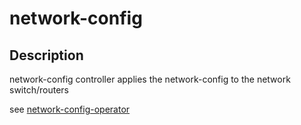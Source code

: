 # network-config

## Description
network-config controller applies the network-config to the network switch/routers

see [network-config-operator](https://github.com/henderiw-nephio/network-config-operator)
